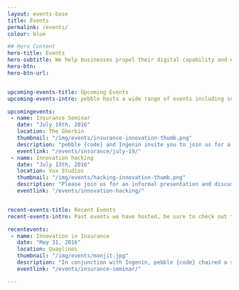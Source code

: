 ```yaml
---
layout: events-base
title: Events
permalink: /events/
colour: blue

## Hero Content
hero-title: Events
hero-subtitle: We help businesses propel their digital capability and enable innovation.
hero-btn:
hero-btn-url:


upcoming-events-title: Upcoming Events
upcoming-events-intro: pebble hosts a wide range of events including seminars and lightning talks. Get involved.

upcomingevents:
 - name: Insurance Seminar
   date: "July 19th, 2016"
   location: The Gherkin
   thumbnail: "/img/events/insurance-innovation-thumb.png"
   description: "pebble {code} and Ingenin invite you to join us for a breakfast seminar at Searcys in the Gherkin to discuss the future of technology and innovation in insurance."
   eventlink: "/events/insurance/july-19/"
 - name: Innovation hacking
   date: "July 13th, 2016"
   location: Vox Studios
   thumbnail: "/img/events/hacking-innovation-thumb.png"
   description: "Please join us for an informal presentation and discussion at Vox Studios to discuss how hacking can empower your team and drive innovation and growth."
   eventlink: "/events/innovation-hacking/"


recent-events-title: Recent Events
recent-events-intro: Past events we have hosted, be sure to check out the event page for videos and more.

recentevents:
 - name: Innovation in Insurance
   date: "May 31, 2016"
   location: Quaglinos
   thumbnail: "/img/events/manjit.jpg"
   description: "In conjunction with Ingenin, pebble {code} chaired a seminar on Innovation in the Insurance sector. Innovation Expert; Manjit Rana talked us through the ways the digital revolution is impacting on Insurance."
   eventlink: "/events/insurance-seminar/"

---
```


